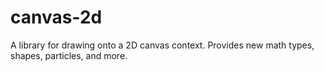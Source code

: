 # canvas-2d
A library for drawing onto a 2D canvas context. Provides new math types, shapes, particles, and more.
